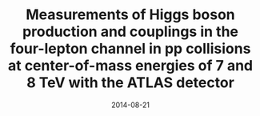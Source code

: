 ---
title: "Measurements of Higgs boson production and couplings in the four-lepton channel in pp collisions at center-of-mass energies of 7 and 8 TeV with the ATLAS detector"
date: 2014-08-21
venue: Phys. Rev. D 91 (2015) 012006
link: https://doi.org/10.1103/PhysRevD.91.012006
inspire_id: 1311990
authors: ATLAS Collaboration
---